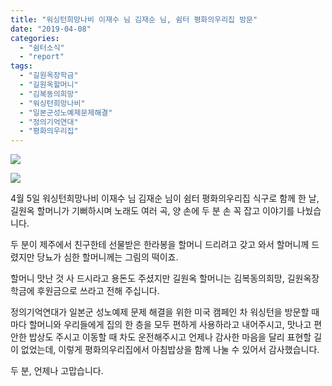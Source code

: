 ```yaml
---
title: "워싱턴희망나비 이재수 님 김재순 님, 쉼터 평화의우리집 방문"
date: "2019-04-08"
categories: 
  - "쉼터소식"
  - "report"
tags: 
  - "길원옥장학금"
  - "길원옥할머니"
  - "김복동의희망"
  - "워싱턴희망나비"
  - "일본군성노예제문제해결"
  - "정의기억연대"
  - "평화의우리집"
---
```


![](https://r2.womenandwar.net/2019/04/56420948_2372493626114970_1724327866381893632_o-1024x768.jpg)

![](https://r2.womenandwar.net/2019/04/56433422_2372493672781632_7551176693965127680_o-1024x771.jpg)

4월 5일 워싱턴희망나비 이재수 님 김재순 님이 쉼터 평화의우리집 식구로 함께 한 날, 길원옥 할머니가 기뻐하시며 노래도 여러 곡, 양 손에 두 분 손 꼭 잡고 이야기를 나눴습니다.

두 분이 제주에서 친구한테 선물받은 한라봉을 할머니 드리려고 갖고 와서 할머니께 드렸지만 당뇨가 심한 할머니께는 그림의 떡이죠. 

할머니 맛난 것 사 드시라고 용돈도 주셨지만 길원옥 할머니는 김복동의희망, 길원옥장학금에 후원금으로 쓰라고 전해 주십니다.

정의기억연대가 일본군 성노예제 문제 해결을 위한 미국 캠페인 차 워싱턴을 방문할 때마다 할머니와 우리들에게 집의 한 층을 모두 편하게 사용하라고 내어주시고, 맛나고 편안한 밥상도 주시고 이동할 때 차도 운전해주시고 언제나 감사한 마음을 달리 표현할 길이 없었는데, 이렇게 평화의우리집에서 아침밥상을 함께 나눌 수 있어서 감사했습니다.

두 분, 언제나 고맙습니다.
